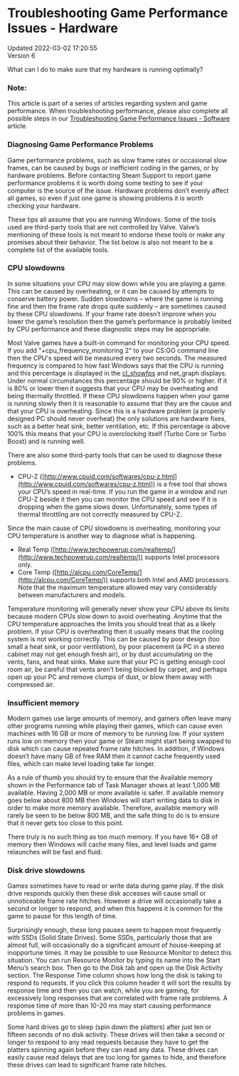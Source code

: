 # Troubleshooting Game Performance Issues - Hardware
Updated 2022-03-02 17:20:55  
Version 6  

What can I do to make sure that my hardware is running optimally?  
  
  ### Note:
This article is part of a series of articles regarding system and game performance. When troubleshooting performance, please also complete all possible steps in our [Troubleshooting Game Performance Issues - Software](https://help.steampowered.com/en/faqs/view/5B03-A517-D747-9421) article.  
  
### Diagnosing Game Performance Problems
Game performance problems, such as slow frame rates or occasional slow frames, can be caused by bugs or inefficient coding in the games, or by hardware problems. Before contacting Steam Support to report game performance problems it is worth doing some testing to see if your computer is the source of the issue. Hardware problems don’t evenly affect all games, so even if just one game is showing problems it is worth checking your hardware.  
  
These tips all assume that you are running Windows. Some of the tools used are third-party tools that are not controlled by Valve. Valve’s mentioning of these tools is not meant to endorse these tools or make any promises about their behavior. The list below is also not meant to be a complete list of the available tools.  
  
### CPU slowdowns
In some situations your CPU may slow down while you are playing a game. This can be caused by overheating, or it can be caused by attempts to conserve battery power. Sudden slowdowns – where the game is running fine and then the frame rate drops quite suddenly – are sometimes caused by these CPU slowdowns. If your frame rate doesn’t improve when you lower the game’s resolution then the game’s performance is probably limited by CPU performance and these diagnostic steps may be appropriate.  
  
Most Valve games have a built-in command for monitoring your CPU speed. If you add "+cpu_frequency_monitoring 2" to your CS:GO command line then the CPU's speed will be measured every two seconds. The measured frequency is compared to how fast Windows says that the CPU is running and this percentage is displayed in the [cl_showfps](https://developer.valvesoftware.com/wiki/Cl_showfps) and net_graph displays. Under normal circumstances this percentage should be 90% or higher. If it is 80% or lower then it suggests that your CPU may be overheating and being thermally throttled. If these CPU slowdowns happen when your game is running slowly then it is reasonable to assume that they are the cause and that your CPU is overheating. Since this is a hardware problem (a properly designed PC should never overheat) the only solutions are hardware fixes, such as a better heat sink, better ventilation, etc. If this percentage is above 100% this means that your CPU is overclocking itself (Turbo Core or Turbo Boost) and is running well.  
  
There are also some third-party tools that can be used to diagnose these problems.  

* CPU-Z  ([http://www.cpuid.com/softwares/cpu-z.html](http://www.cpuid.com/softwares/cpu-z.html)) is a free tool that shows your CPU’s speed in real-time. If you run the game in a window and run CPU-Z beside it then you can monitor the CPU speed and see if it is dropping when the game slows down. Unfortunately, some types of thermal throttling are not correctly measured by CPU-Z.

Since the main cause of CPU slowdowns is overheating, monitoring your CPU temperature is another way to diagnose what is happening.   

* Real Temp ([http://www.techpowerup.com/realtemp/](http://www.techpowerup.com/realtemp/)) supports Intel processors only.
* Core Temp ([http://alcpu.com/CoreTemp/](http://alcpu.com/CoreTemp/)) supports both Intel and AMD processors. Note that the maximum temperature allowed may vary considerably between manufacturers and models.

 Temperature monitoring will generally never show your CPU above its limits because modern CPUs slow down to avoid overheating. Anytime that the CPU temperature approaches the limits you should treat that as a likely problem. If your CPU is overheating then it usually means that the cooling system is not working correctly. This can be caused by poor design (too small a heat sink, or poor ventilation), by poor placement (a PC in a stereo cabinet may not get enough fresh air), or by dust accumulating on the vents, fans, and heat sinks. Make sure that your PC is getting enough cool room air, be careful that vents aren’t being blocked by carpet, and perhaps open up your PC and remove clumps of dust, or blow them away with compressed air.  
  
### Insufficient memory
Modern games use large amounts of memory, and gamers often leave many other programs running while playing their games, which can cause even machines with 16 GB or more of memory to be running low. If your system runs low on memory then your game or Steam might start being swapped to disk which can cause repeated frame rate hitches. In addition, if Windows doesn’t have many GB of free RAM then it cannot cache frequently used files, which can make level loading take far longer.  
  
As a rule of thumb you should try to ensure that the Available memory shown in the Performance tab of Task Manager shows at least 1,000 MB available. Having 2,000 MB or more available is safer. If available memory goes below about 800 MB then Windows will start writing data to disk in order to make more memory available. Therefore, available memory will rarely be seen to be below 800 MB, and the safe thing to do is to ensure that it never gets too close to this point.  
  
There truly is no such thing as too much memory. If you have 16+ GB of memory then Windows will cache many files, and level loads and game relaunches will be fast and fluid.  
  
### Disk drive slowdowns
Games sometimes have to read or write data during game play. If the disk drive responds quickly then these disk accesses will cause small or unnoticeable frame rate hitches. However a drive will occasionally take a second or longer to respond, and when this happens it is common for the game to pause for this length of time.  
  
Surprisingly enough, these long pauses seem to happen most frequently with SSDs (Solid State Drives). Some SSDs, particularly those that are almost full, will occasionally do a significant amount of house-keeping at inopportune times. It may be possible to use Resource Monitor to detect this situation. You can run Resource Monitor by typing its name into the Start Menu’s search box. Then go to the Disk tab and open up the Disk Activity section. The Response Time column shows how long the disk is taking to respond to requests. If you click this column header it will sort the results by response time and then you can watch, while you are gaming, for excessively long responses that are correlated with frame rate problems. A response time of more than 10-20 ms may start causing performance problems in games.  
  
Some hard drives go to sleep (spin down the platters) after just ten or fifteen seconds of no disk activity. These drives will then take a second or longer to respond to any read requests because they have to get the platters spinning again before they can read any data. These drives can easily cause read delays that are too long for games to hide, and therefore these drives can lead to significant frame rate hitches.